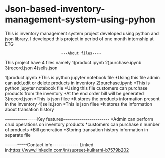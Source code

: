 # Json-based-inventory-management-system-using-pyhon
This is inventory management system project developed using python and json library.
 I developed this project in period of one month internship at ETG
 
                             ---About files----
   This project have 4 files namely
 1)product.ipynb
 2)purchase.ipynb
 3)record.json
 4)sells.json
 
 1)product.ipynb
     *This is python jupyter notebook file
     *Using this file admin can add,edit or delete products in inventory
  2)purchase.ipynb
     *This is python jupyter notebook file
     *Using this file customers can purchase products from the inventory
     *At the end order bill will be generated
  3)record.json
     *This is json filee
     *It stores the products information present in the inventory
  4)sells.json
     *This is json filee
     *It stores the information about transation history

----------------Key features-----------------------
    *Admin can perform crud operations on inventory products
    *customers can purchase n number of products
    *Bill generation
    *Storing transation history information in separate file

-----------Contact info-------------
Linked in:https://www.linkedin.com/in/supreet-kulkarni-b7579b202
